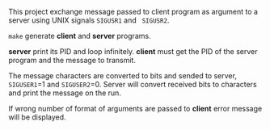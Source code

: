 This project exchange message passed to client program as argument to a server using UNIX signals 
`SIGUSR1` and ` SIGUSR2`.

`make` generate **client** and **server** programs. 

**server** print its PID and loop infinitely.
**client** must get the PID of the server program and the message to transmit.

The message characters are converted to bits and sended to server, `SIGUSER1`=1 and `SIGUSER2`=0. 
Server will convert received bits to characters and print the message on the run.

If wrong number of format of arguments are passed to **client** error message will be displayed.
